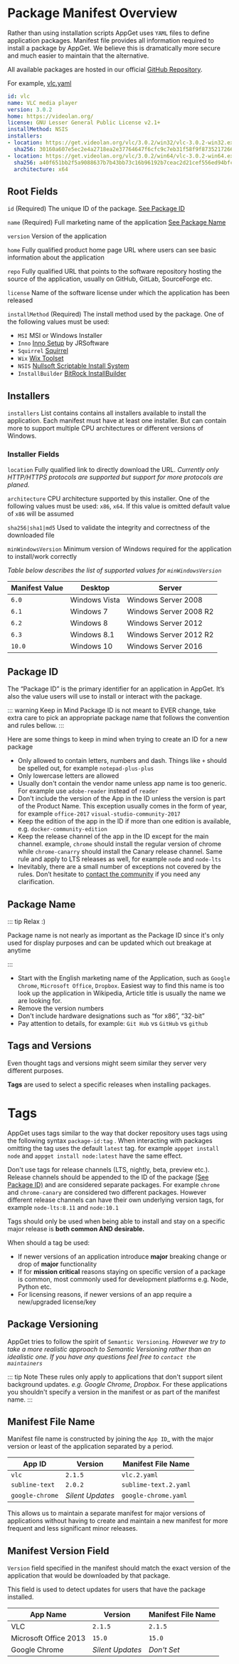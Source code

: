 # Package Manifest Overview

Rather than using installation scripts AppGet uses `YAML` files to define application packages. Manifest file provides all information required to install a package by AppGet. We believe this is dramatically more secure and much easier to maintain that the alternative.

All available packages are hosted in our official [GitHub Repository](https://github.com/appget/appget.packages).

For example, [vlc.yaml](https://github.com/appget/appget.packages/blob/master/manifests/vlc/vlc.yaml)

```yaml
id: vlc
name: VLC media player
version: 3.0.2
home: https://videolan.org/
license: GNU Lesser General Public License v2.1+
installMethod: NSIS
installers:
- location: https://get.videolan.org/vlc/3.0.2/win32/vlc-3.0.2-win32.exe
  sha256: 30160a607e5ec2e4a2718ea2e37764647f6cfc9c7eb31f58f9f873521726695a
- location: https://get.videolan.org/vlc/3.0.2/win64/vlc-3.0.2-win64.exe
  sha256: a40f651bb2f5a9088637b7b43bb73c16b96192b7ceac2d21cef556ed94bfc84d
  architecture: x64

```





##  Root Fields

`id` (Required) The unique ID of the package. [See Package ID](#package-id)

`name`  (Required)  Full marketing name of the application [See Package Name](#package-name)

`version` Version of the application

`home` Fully qualified product home page URL where users can see basic information about the application

`repo` Fully qualified URL that points to the software repository hosting the source of the application, usually on GitHub, GitLab, SourceForge etc.

`license` Name of the software license under which the application has been released

`installMethod`  (Required) The install method used by the package. One of the following values must be used:

 * `MSI` MSI or Windows Installer
 * `Inno` [Inno Setup](http://www.jrsoftware.org/isinfo.php) by JRSoftware
 * `Squirrel`  [Squirrel](https://github.com/Squirrel/Squirrel.Windows)
 * `Wix`  [Wix Toolset](http://wixtoolset.org/)
* `NSIS` [Nullsoft Scriptable Install System](http://nsis.sourceforge.net/Main_Page)
* `InstallBuilder` [BitRock InstallBuilder](https://installbuilder.bitrock.com/)




## Installers

`installers` List contains contains all installers available to install the application. Each manifest must have at least one installer. But can contain more to support multiple CPU architectures or different versions of Windows.

### Installer Fields

`location` Fully qualified link to directly download the URL. *Currently only HTTP/HTTPS protocols are supported but support for more protocols are planed.*

`architecture` CPU architecture supported by this installer. One of the following values must be used: `x86`, `x64`. If this value is omitted default value of `x86` will be assumed

`sha256|sha1|md5` Used to validate the integrity and correctness of the downloaded file

`minWindowsVersion` Minimum version of Windows required for the application to install/work correctly

*Table below describes the list of supported values for `minWindowsVersion`*

| Manifest Value | Desktop       | Server                 |
| :------------- | ------------- | ---------------------- |
| `6.0`          | Windows Vista | Windows Server 2008    |
| `6.1`          | Windows 7     | Windows Server 2008 R2 |
| `6.2`          | Windows 8     | Windows Server 2012    |
| `6.3`          | Windows 8.1   | Windows Server 2012 R2 |
| `10.0`         | Windows 10    | Windows Server 2016    |



## Package ID

The “Package ID” is the primary identifier for an application in AppGet. It’s also the value users will use to install or interact with the package.

::: warning Keep in Mind
Package ID is not meant to EVER change, take extra care to pick an appropriate package name that follows the convention and rules bellow.
:::

Here are some things to keep in mind when trying to create an ID for a new package

- Only allowed to contain letters, numbers and dash. Things like `+` should be spelled out, for example `notepad-plus-plus`
- Only lowercase letters are allowed
- Usually don't contain the vendor name unless app name is too generic. For example use `adobe-reader` instead of `reader`
- Don't include the version of the App in the ID unless the version is part of the Product Name. This exception usually comes in the form of year, for example `office-2017` `visual-studio-community-2017`
- Keep the edition of the app in the ID if more than one edition is available, e.g. `docker-community-edition`
- Keep the release channel of the app in the ID except for the main channel. example, `chrome` should install the regular version of chrome while `chrome-canarry` should install the Canary release channel. Same rule and apply to LTS releases as well, for example `node` and `node-lts`
- Inevitably, there are a small number of exceptions not covered by the rules. Don’t hesitate to [contact the community](https://github.com/appget/appget.packages/issues) if you need any clarification.



## Package Name

::: tip Relax :)

Package name is not nearly as important as the Package ID since it's only used for display purposes and can be updated which out breakage at anytime

:::

- Start with the English marketing name of the Application, such as `Google Chrome`, `Microsoft Office`, `Dropbox`. Easiest way to find this name is too look up the application in Wikipedia, Article title is usually the name we are looking for.
- Remove the  version numbers
- Don't include hardware designations such as “for x86”, “32-bit”
- Pay attention to details, for example: `Git Hub` vs `GitHub` vs `github`



## Tags and Versions

Even thought tags and versions might seem similar they server very different purposes.



**Tags** are used to select a specific releases when installing packages.





# Tags

AppGet uses tags similar to the way that docker repository uses tags using the following syntax `package-id:tag` . When interacting with packages omitting the tag uses the default `latest` tag. for example `appget install node` and `appget install node:latest` have the same effect.

Don't use tags for release channels (LTS, nightly, beta, preview etc.). Release channels should be appended to the ID of the package [(See Package ID)](#package-id) and are considered separate packages.  For example `chrome` and `chrome-canary` are considered two different packages. However different release channels can have their own underlying version tags, for example `node-lts:8.11` and `node:10.1`

Tags should only be used when being able to install and stay on a specific major release is **both common AND desirable.**



When should a tag be used:

- If newer versions of an application introduce **major** breaking change or drop of **major** functionality
- If for **mission critical** reasons staying on specific version of a package is common, most commonly used for development platforms e.g. Node, Python etc.
- For licensing reasons, if newer versions of an app require a new/upgraded license/key



## Package Versioning

AppGet tries to follow the spirit of `Semantic Versioning`_. However we try to take a more realistic approach to Semantic Versioning rather than an idealistic one. If you have any questions feel free to `contact the maintainers`_

::: tip Note
These rules only apply to applications that don't support silent background updates. *e.g. Google Chrome, Dropbox*.
For these applications you shouldn't specify a version in the manifest or as part of the manifest name.
:::

## Manifest File Name

Manifest file name is constructed by joining the `App ID`_ with the major version or least of the application separated by a period.

| App ID          | Version          | Manifest File Name    |
| --------------- | ---------------- | --------------------- |
| `vlc`           | `2.1.5`          | `vlc.2.yaml`          |
| `subline-text`  | `2.0.2`          | `sublime-text.2.yaml` |
| `google-chrome` | *Silent Updates* | `google-chrome.yaml`  |

This allows us to maintain a separate manifest for major versions of applications without having to create and maintain a new manifest for more frequent and less significant minor releases.

## Manifest Version Field

`Version` field specified in the manifest should match the exact version of the application that would be downloaded by that package.

This field is used to detect updates for users that have the package installed.



| App Name              | Version          | Manifest File Name |
| --------------------- | ---------------- | ------------------ |
| VLC                   | `2.1.5`          | `2.1.5`            |
| Microsoft Office 2013 | `15.0`           | `15.0`             |
| Google Chrome         | *Silent Updates* | *Don't Set*        |



